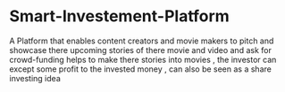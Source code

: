# Smart-Investement-Platform
A Platform that  enables content creators and movie makers to pitch and showcase there upcoming stories of there movie and video and ask for crowd-funding helps to make there stories into movies , the investor can except some profit to the invested money , can also be seen as a share investing idea 

